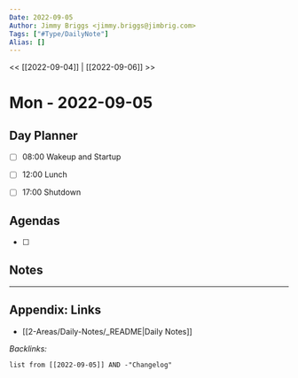 ```yaml
---
Date: 2022-09-05
Author: Jimmy Briggs <jimmy.briggs@jimbrig.com>
Tags: ["#Type/DailyNote"]
Alias: []
---
```


<< [[2022-09-04]] | [[2022-09-06]] >>

# Mon - 2022-09-05

## Day Planner

- [ ] 08:00 Wakeup and Startup
- [ ] 12:00 Lunch
- [ ] 17:00 Shutdown


## Agendas

- [ ] 

## Notes


***

## Appendix: Links

- [[2-Areas/Daily-Notes/_README|Daily Notes]]

*Backlinks:*

```dataview
list from [[2022-09-05]] AND -"Changelog"
```